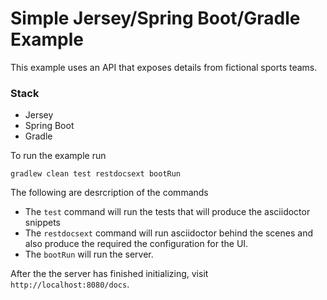 
Simple Jersey/Spring Boot/Gradle Example
========================================

This example uses an API that exposes details from fictional sports teams.

### Stack

* Jersey
* Spring Boot
* Gradle

To run the example run

    gradlew clean test restdocsext bootRun

The following are desrcription of the commands

* The `test` command will run the tests that will produce the asciidoctor snippets
* The `restdocsext` command will run asciidoctor behind the scenes and also produce the required the configuration for the UI.
* The `bootRun` will run the server.

After the the server has finished initializing, visit `http://localhost:8080/docs`.